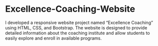# Excellence-Coaching-Website
I developed a responsive website project named “Excellence Coaching” using HTML, CSS, and Bootstrap. The website is designed to provide detailed information about the coaching institute and allow students to easily explore and enroll in available programs.
